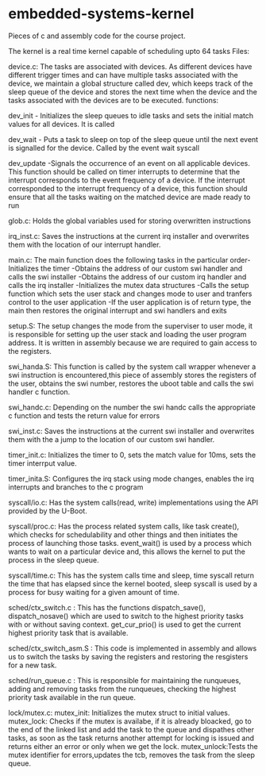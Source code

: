 # embedded-systems-kernel
Pieces of c and assembly code for the course project.

The kernel is a real time kernel capable of scheduling upto 64 tasks
Files:

device.c:
The tasks are associated with devices. As different devices have different 
trigger times and can have multiple tasks associated with the device, we 
maintain a global structure called dev, which keeps track of the sleep queue 
of the device and stores the next time when the device and the tasks associated
 with the devices are to be executed.
functions:

dev_init - Initializes the sleep queues to idle tasks and sets the initial 
match values for all devices. It is called 

dev_wait - Puts a task to sleep on top of the sleep queue until the next event is
 signalled for the device. Called by the event wait syscall

dev_update -Signals the occurrence of an event on all applicable devices. 
This function should be called on timer interrupts to determine that 
the interrupt corresponds to the event frequency of a device. If the 
interrupt corresponded to the interrupt frequency of a device, this 
function should ensure that all the tasks waiting on the matched device are 
made ready to run 

glob.c:
Holds the global variables used for storing overwritten instructions

irq_inst.c:
Saves the instructions at the current irq installer and overwrites them 
with the location of our interrupt handler.

main.c: The main function does the following tasks in the particular order-
Initializes the timer
-Obtains the address of our custom swi handler and calls the swi installer
-Obtains the address of our custom irq handler and calls the irq installer
-Initializes the mutex data structures
-Calls the setup function which sets the user stack and changes mode to user
and tranfers control to the user application
-If the user application is of return type, the main then restores the 
original interrupt and swi handlers and exits	

setup.S: The setup changes the mode from the superviser to user mode, it 
is responsible for setting up the user stack and loading the user program 
address. It is written in assembly because we are required to gain access 
to the registers.

swi_handa.S:
This function is called by the system call wrapper whenever a swi instruction 
is encountered,this piece of assembly stores the registers of the user,
obtains the swi number, restores the uboot table and calls the swi handler c 
function.

swi_handc.c: Depending on the number the swi handc calls the appropriate c function 
and tests the return value for errors
 
swi_inst.c:
Saves the instructions at the current swi installer and overwrites them 
with the  a jump to the location of our custom swi handler.
 
timer_init.c:
Initializes the timer to 0, sets the match value for 10ms, sets the timer 
interrput value.

timer_inita.S:
Configures the irq stack using mode changes, enables the irq interrupts
and branches to the c program

syscall/io.c:
Has the system calls(read, write) implementations using the API provided by the 
U-Boot.

syscall/proc.c:
Has the process related system calls, like task create(), which checks for 
schedulability and other things and then initiates the process of launching 
those tasks. event_wait() is used by a process which wants to wait on a 
particular device and, this allows the kernel to put the process in the sleep 
queue.

syscall/time.c:
This has the system calls time and sleep, time syscall return the time that 
has elapsed since the kernel booted, sleep syscall is used by a process for 
busy waiting for a given amount of time.
 
sched/ctx_switch.c : This has the functions dispatch_save(), dispatch_nosave() 
which are used to switch to the highest priority tasks with or without saving 
context. get_cur_prio() is used to get the current highest priority task that 
is available.

sched/ctx_switch_asm.S : This code is implemented in assembly and allows us to 
switch the tasks by saving the registers and restoring the resgisters for a new task.

sched/run_queue.c : This is responsible for maintaining the runqueues, adding 
and removing tasks from the runqueues, checking the highest priority task 
available in the run queue.

lock/mutex.c:
mutex_init: Initializes the mutex struct to initial values.
mutex_lock: Checks if the mutex is availabe, if it is already bloacked, go to the end of 
the linked list and add the task to the queue and dispathes other tasks, as 
soon as the task returns another attempt for locking is issued and returns 
either an error or only when we get the lock.
mutex_unlock:Tests the mutex identifier for errors,updates the tcb, removes the task  from the sleep queue.
